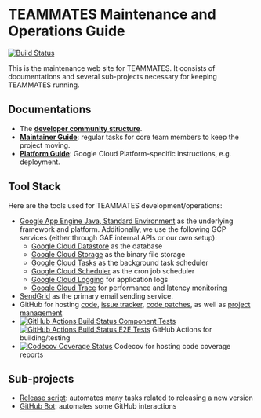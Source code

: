 # TEAMMATES Maintenance and Operations Guide

[![Build Status](https://travis-ci.com/TEAMMATES/teammates-ops.svg?branch=master)](https://travis-ci.com/TEAMMATES/teammates-ops)

This is the maintenance web site for TEAMMATES. It consists of documentations and several sub-projects necessary for keeping TEAMMATES running.

## Documentations

* The [**developer community structure**](community.md).
* [**Maintainer Guide**](maintainer-guide.md): regular tasks for core team members to keep the project moving.
* [**Platform Guide**](platform-guide.md): Google Cloud Platform-specific instructions, e.g. deployment.

## Tool Stack

Here are the tools used for TEAMMATES development/operations:

* [Google App Engine Java, Standard Environment](https://cloud.google.com/appengine/docs/standard/java/) as the underlying framework and platform. Additionally, we use the following GCP services (either through GAE internal APIs or our own setup):
  * [Google Cloud Datastore](https://cloud.google.com/datastore/) as the database
  * [Google Cloud Storage](https://cloud.google.com/storage) as the binary file storage
  * [Google Cloud Tasks](https://cloud.google.com/tasks/) as the background task scheduler
  * [Google Cloud Scheduler](https://cloud.google.com/scheduler/) as the cron job scheduler
  * [Google Cloud Logging](https://cloud.google.com/logging/) for application logs
  * [Google Cloud Trace](https://cloud.google.com/trace/) for performance and latency monitoring
* [SendGrid](https://sendgrid.com/) as the primary email sending service.
* GitHub for hosting [code](https://github.com/TEAMMATES/teammates), [issue tracker](https://github.com/TEAMMATES/teammates/issues), [code patches](https://github.com/TEAMMATES/teammates/pulls), as well as [project management](https://github.com/TEAMMATES/teammates/projects)
* [![GitHub Actions Build Status Component Tests](https://github.com/TEAMMATES/teammates/workflows/Component%20Tests/badge.svg)](https://github.com/TEAMMATES/teammates/actions) [![GitHub Actions Build Status E2E Tests](https://github.com/TEAMMATES/teammates/workflows/E2E%20Tests/badge.svg)](https://github.com/TEAMMATES/teammates/actions) GitHub Actions for building/testing
* [![Codecov Coverage Status](https://codecov.io/gh/TEAMMATES/teammates/branch/master/graph/badge.svg)](https://codecov.io/gh/TEAMMATES/teammates) Codecov for hosting code coverage reports

## Sub-projects

- [Release script](release-script): automates many tasks related to releasing a new version
- [GitHub Bot](github-bot): automates some GitHub interactions
